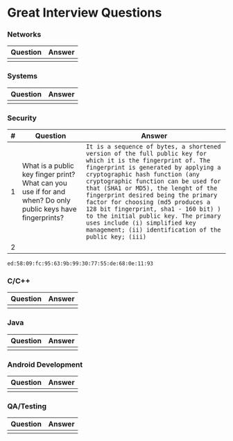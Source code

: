 # Great Interview Questions

### Networks 
| Question      | Answer      |
|---------------|-------------|
|               |             |

### Systems
| Question      | Answer      |
|---------------|-------------|
|               |             |

### Security
| # |Question     | Answer      |
|---|-------------|-------------|
| 1 | What is a public key finger print? What can you use if for and when? Do only public keys have fingerprints? | ```It is a sequence of bytes, a shortened version of the full public key for which it is the fingerprint of. The fingerprint is generated by applying a cryptographic hash function (any cryptographic function can be used for that (SHA1 or MD5), the lenght of the fingerprint desired being the primary factor for choosing (md5 produces a 128 bit fingerprint, sha1 - 160 bit) ) to the initial public key. The primary uses include (i) simplified key management; (ii) identification of the public key; (iii)``` |
| 2 | | |

```
ed:58:09:fc:95:63:9b:99:30:77:55:de:68:0e:11:93
```

### C/C++ 
| Question      | Answer      |
|---------------|-------------|
|               |             |

### Java
| Question      | Answer      |
|---------------|-------------|
|               |             |

### Android Development
| Question      | Answer      |
|---------------|-------------|
|               |             |

### QA/Testing
| Question      | Answer      |
|---------------|-------------|
|               |             |
